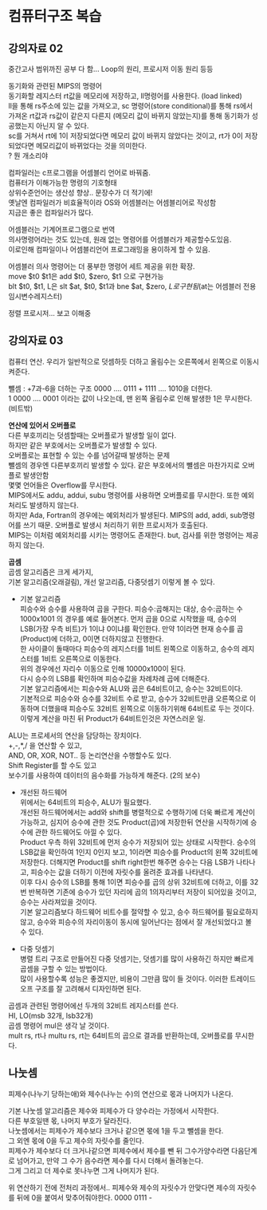# 컴퓨터구조 복습  
## 강의자료 02  
중간고사 범위까진 공부 다 함... Loop의 원리, 프로시저 이동 원리 등등  

동기화와 관련된 MIPS의 명령어  
동기화할 레지스터 rt값을 메모리에 저장하고, ll명령어를 사용한다. (load linked)  
ll을 통해 rs주소에 있는 값을 가져오고, sc 명령어(store conditional)를 통해 rs에서 가져온 rt값과 rs값이 같은지 다른지 (메모리 값이 바뀌지 않았는지)를 통해 동기화가 성공했는지 아닌지 알 수 있다.  
sc를 거쳐서 rt에 1이 저장되었다면 메모리 값이 바뀌지 않았다는 것이고, rt가 0이 저장되었다면 메모리값이 바뀌었다는 것을 의미한다.  
? 뭔 개소리야  

컴파일러는 c프로그램을 어셈블리 언어로 바꿔줌.  
컴퓨터가 이해가능한 명령의 기호형태  
상위수준언어는 생산성 향상.. 문장수가 더 적기에!  
옛날엔 컴파일러가 비효율적이라 OS와 어셈블러는 어셈블리어로 작성함  
지금은 좋은 컴파일러가 많다.  

어셈블러는 기계어프로그램으로 번역  
의사명령어라는 것도 있는데, 원래 없는 명령어를 어셈블러가 제공할수도있음.  
이로인해 컴파일이나 어셈블리언어 프로그래밍을 용이하게 할 수 있음.  

어셈블러 의사 명령어는 더 풍부한 명령어 세트 제공을 위한 확장.  
move $t0 $t1은 add $t0, $zero, $t1 으로 구현가능  
blt $t0, $t1, L은 slt $at, $t0, $t1과 bne $at, $zero, $L로 구현됨 ($at는 어셈블러 전용 임시변수레지스터)  

정렬 프로시저... 보고 이해중  

## 강의자료 03  
컴퓨터 연산. 우리가 일반적으로 덧셈하듯 더하고 올림수는 오른쪽에서 왼쪽으로 이동시켜준다.  

뺄셈 : +7과-6을 더하는 구조 0000 .... 0111 + 1111 .... 1010을 더한다.  
1 0000 .... 0001 이라는 값이 나오는데, 맨 왼쪽 올림수로 인해 발생한 1은 무시한다. (비트밖)  

<b>연산에 있어서 오버플로</b>  
다른 부호끼리는 덧셈할때는 오버플로가 발생할 일이 없다.  
하지만 같은 부호에서는 오버플로가 발생할 수 있다.  
오버플로는 표현할 수 있는 수를 넘어갈때 발생하는 문제  
뺄셈의 경우엔 다른부호끼리 발생할 수 있다. 같은 부호에서의 뺼셈은 마찬가지로 오버플로 발생안함  
몇몇 언어들은 Overflow를 무시한다.  
MIPS에서도 addu, addui, subu 명령어를 사용하면 오버플로를 무시한다. 또한 예외처리도 발생하지 않는다.  
하지만 Ada, Fortran의 경우에는 예외처리가 발생된다. MIPS의 add, addi, sub명령어를 쓰기 때문. 오버플로 발생시 처리하기 위한 프로시저가 호출된다.  
MIPS는 이처럼 예외처리를 시키는 명령어도 존재한다. but, 검사를 위한 명령어는 제공하지 않는다.  

<b>곱셈</b>  
곱셈 알고리즘은 크게 세가지,  
기본 알고리즘(오래걸림), 개선 알고리즘, 다중덧셈기 이렇게 볼 수 있다.  
- 기본 알고리즘  
피승수와 승수를 사용하여 곱을 구한다. 피승수:곱해지는 대상, 승수:곱하는 수  
1000x1001 의 경우를 예로 들어본다. 먼저 곱을 0으로 시작했을 때, 승수의 LSB(가장 우측 비트)가 1이냐 0이냐를 확인한다. 만약 1이라면 현재 승수를 곱(Product)에 더하고, 0이면 더하지않고 진행한다.  
한 사이클이 돌때마다 피승수의 레지스터를 1비트 왼쪽으로 이동하고, 승수의 레지스터를 1비트 오른쪽으로 이동한다.  
위의 경우에선 자리수 이동으로 인해 10000x100이 된다.  
다시 승수의 LSB를 확인하며 피승수값을 차례차례 곱에 더해준다.  
기본 알고리즘에서는 피승수와 ALU와 곱은 64비트이고, 승수는 32비트이다.  
기본적으로 피승수와 승수를 32비트 수로 받고, 승수가 32비트만큼 오른쪽으로 이동하며 더했을때 피승수도 32비트 왼쪽으로 이동하기위해 64비트로 두는 것이다.  
이렇게 계산을 마친 뒤 Product가 64비트인것은 자연스러운 일.  

ALU는 프로세서의 연산을 담당하는 장치이다.  
+,-,*,/ 을 연산할 수 있고,  
AND, OR, XOR, NOT.. 등 논리연산을 수행할수도 있다.  
Shift Register를 할 수도 있고  
보수기를 사용하여 데이터의 음수화를 가능하게 해준다. (2의 보수)  

- 개선된 하드웨어  
위에서는 64비트의 피승수, ALU가 필요했다.  
개선된 하드웨어에서는 add와 shift를 병렬적으로 수행하기에 더욱 빠르게 계산이 가능하고, 심지어 승수에 관한 것도 Product(곱)에 저장한뒤 연산을 시작하기에 승수에 관한 하드웨어도 아낄 수 있다.  
Product 우측 하위 32비트에 먼저 승수가 저장되어 있는 상태로 시작한다. 승수의 LSB값을 확인하여 1인지 0인지 보고, 1이라면 피승수를 Product의 왼쪽 32비트에 저장한다. 더해지면 Product를 shift right한번 해주면 승수는 다음 LSB가 나타나고, 피승수는 값을 더하기 이전에 자릿수를 올려준 효과를 나타낸다.  
이후 다시 승수의 LSB를 통해 1이면 피승수를 곱의 상위 32비트에 더하고, 이를 32번 반복하면 기존에 승수가 있던 자리에 곱의 1의자리부터 저장이 되어있을 것이고, 승수는 사라져있을 것이다.  
기본 알고리즘보다 하드웨어 비트수를 절약할 수 있고, 승수 하드웨어를 필요로하지 않고, 승수와 피승수의 자리이동이 동시에 일어난다는 점에서 잘 개선되었다고 볼 수 있다.  

- 다중 덧셈기  
병렬 트리 구조로 만들어진 다중 덧셈기는, 덧셈기를 많이 사용하긴 하지만 빠르게 곱셈을 구할 수 있는 방법이다.  
많이 사용할수록 성능은 좋겠지만, 비용이 그만큼 많이 들 것이다. 이러한 트레이드오프 구조를 잘 고려해서 디자인하면 된다.  

곱셈과 관련된 명령어에선 두개의 32비트 레지스터를 쓴다.  
HI, LO(msb 32개, lsb32개)  
곱셈 명령어 mul은 생각 날 것이다.  
mult rs, rt나 multu rs, rt는 64비트의 곱으로 결과를 반환하는데, 오버플로를 무시한다.  

## 나눗셈  
피제수(나누기 당하는애)와 제수(나누는 수)의 연산으로 몫과 나머지가 나온다.  

기본 나눗셈 알고리즘은 제수와 피제수가 다 양수라는 가정에서 시작한다.  
다른 부호일땐 몫, 나머지 부호가 달라진다.  
나눗셈에서는 피제수가 제수보다 크거나 같으면 몫에 1을 두고 뺄셈을 한다.  
그 외엔 몫에 0을 두고 제수의 자릿수를 줄인다.  
피제수가 제수보다 더 크거나같으면 피제수에서 제수를 뺀 뒤 그수가양수라면 다음단계로 넘어가고, 만약 그 수가 음수라면 제수를 다시 더해서 돌려놓는다.  
그게 그리고 더 제수로 못나누면 그게 나머지가 된다.  

위 연산하기 전에 전처리 과정에서.. 피제수와 제수의 자릿수가 안맞다면 제수의 자릿수를 뒤에 0을 붙여서 맞추어줘야한다.
0000 0111 - 
